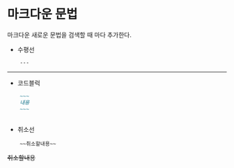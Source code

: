 # 마크다운 문법

마크다운 새로운 문법을 검색할 때 마다 추가한다.

- 수평선
~~~
    ---
~~~
---


- 코드블럭
~~~markdown
    ~~~ 
    내용
    ~~~
~~~
~~~
~~~

- 취소선
~~~
    ~~취소할내용~~
~~~
~~취소할내용~~
